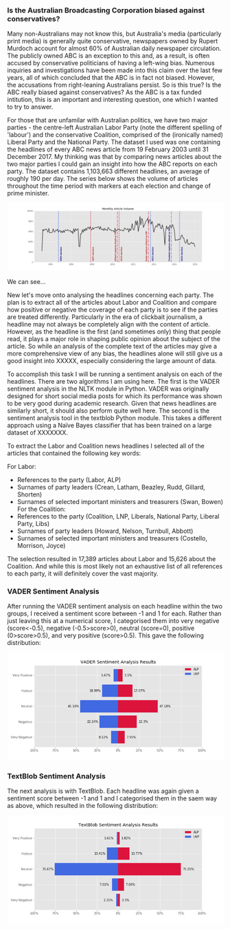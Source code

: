 ### Is the Australian Broadcasting Corporation biased against conservatives?

Many non-Australians may not know this, but Australia's media (particularly print media) is generally quite conservative, newspapers owned by Rupert Murdoch account for almost 60% of Australian daily newspaper circulation. The publicly owned ABC is an exception to this and, as a result, is often accused by conservative politicians of having a left-wing bias. Numerous inquiries and investigations have been made into this claim over the last few years, all of which concluded that the ABC is in fact not biased. However, the accusations from right-leaning Australians persist. So is this true? Is the ABC really biased against conservatives? As the ABC is a tax funded intitution, this is an important and interesting question, one which I wanted to try to answer.

For those that are unfamilar with Australian politics, we have two major parties - the centre-left Australian Labor Party (note the different spelling of 'labour') and the conservative Coalition, comprised of the (ironically named) Liberal Party and the National Party. The dataset I used was one containing the headlines of every ABC news article from 19 February 2003 until 31 December 2017. My thinking was that by comparing news articles about the two major parties I could gain an insight into how the ABC reports on each party. The dataset contains 1,103,663 different headlines, an average of roughly 190 per day. The series below shows the volume of articles throughout the time period with markers at each election and change of prime minister. 

<img src="images/monthly_article_volume.png?raw=true"/>

We can see...

New let's move onto analysing the headlines concerning each party. The plan is to extract all of the articles about Labor and Coalition and compare how positive or negative the coverage of each party is to see if the parties are treated differently. Particularly in the era of clickbait journalism, a headline may not always be completely align with the content of article. However, as the headline is the first (and sometimes only) thing that people read, it plays a major role in shaping public opinion about the subject of the article. So while an analysis of the complete text of the articles may give a more comprehensive view of any bias, the headlines alone will still give us a good insight into XXXXX, especially considering the large amount of data.

To accomplish this task I will be running a sentiment analysis on each of the headlines. There are two algorithms I am using here. The first is the VADER sentiment analysis in the NLTK module in Python. VADER was originally designed for short social media posts for which its performance was shown to be very good during academic research. Given that news headlines are similarly short, it should also perform quite well here. The second is the sentiment analysis tool in the textblob Python module. This takes a different approach using a Naïve Bayes classifier that has been trained on a large dataset of XXXXXXX.

To extract the Labor and Coalition news headlines I selected all of the articles that contained the following key words:  

For Labor:  
- References to the party (Labor, ALP)
- Surnames of party leaders (Crean, Latham, Beazley, Rudd, Gillard, Shorten)
- Surnames of selected important ministers and treasurers (Swan, Bowen)  
For the Coalition:   
- References to the party (Coalition, LNP, Liberals, National Party, Liberal Party, Libs)
- Surnames of party leaders (Howard, Nelson, Turnbull, Abbott)
- Surnames of selected important ministers and treasurers (Costello, Morrison, Joyce)

The selection resulted in 17,389 articles about Labor and 15,626 about the Coalition. And while this is most likely not an exhaustive list of all references to each party, it will definitely cover the vast majority. 

### VADER Sentiment Analysis

After running the VADER sentiment analysis on each headline within the two groups, I received a sentiment score between -1 and 1 for each. Rather than just leaving this at a numerical score, I categorised them into very negative (score<-0.5), negative (-0.5>score>0), neutral (score=0), positive (0>score>0.5), and very positive (score>0.5). This gave the following distribution:

<img src="images/vader_sentiment_results.png?raw=true"/>

### TextBlob Sentiment Analysis

The next analysis is with TextBlob. Each headline was again given a sentiment score between -1 and 1 and I categorised them in the saem way as above, which resulted in the following distribution:

<img src="images/textblob_sentiment_results.png?raw=true"/>
